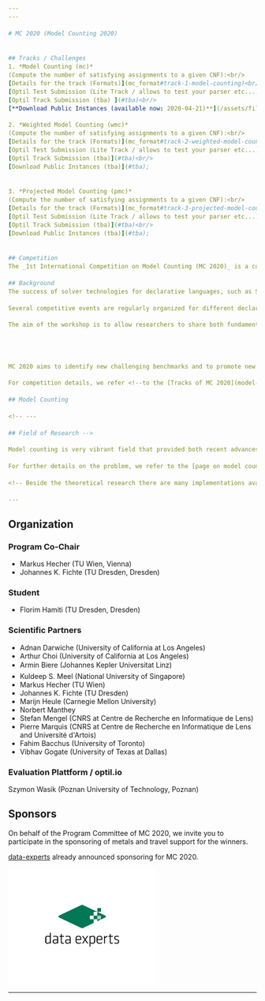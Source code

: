 ```yaml
---
---

# MC 2020 (Model Counting 2020)


## Tracks / Challenges
1. *Model Counting (mc)*
(Compute the number of satisfying assignments to a given CNF):<br/>
[Details for the track (Formats)](mc_format#track-1-model-counting)<br/>
[Optil Test Submission (Lite Track / allows to test your parser etc...)](https://www.optil.io/optilion/problem/3183)<br/>
[Optil Track Submission (tba) ](#tba)<br/>
[**Download Public Instances (available now: 2020-04-21)**](/assets/files/2020/mcc2020_track1-mc_public.tar);

2. *Weighted Model Counting (wmc)*
(Compute the number of satisfying assignments to a given CNF):<br/>
[Details for the track (Formats)](mc_format#track-2-weighted-model-counting)<br/>
[Optil Test Submission (Lite Track / allows to test your parser etc...)](https://www.optil.io/optilion/problem/3184)<br/>
[Optil Track Submission (tba)](#tba)<br/>
[Download Public Instances (tba)](#tba);


3. *Projected Model Counting (pmc)*
(Compute the number of satisfying assignments to a given CNF):<br/>
[Details for the track (Formats)](mc_format#track-3-projected-model-counting)<br/>
[Optil Test Submission (Lite Track / allows to test your parser etc...)](https://www.optil.io/optilion/problem/3185)<br/>
[Optil Track Submission (tba)](#tba)<br/>
[Download Public Instances (tba)](#tba);


## Competition
The _1st International Competition on Model Counting (MC 2020)_ is a competition to deepen the relationship between latest theoretical and practical development on the various model counting problems and their practical applications. It targets the problem of counting the number of models of a Boolean formula. 

## Background
The success of solver technologies for declarative languages, such as SAT, in the last two decades is mainly due to both the availability of numerous efficient solver implementations and to the growing number of problems that can efficiently be solved through the declarative approach. Designing efficient solvers requires both understanding of the fundamental algorithms underlying the solvers, as well as in-depth insights into how to implement the algorithms for obtaining efficient and robust solvers.

Several competitive events are regularly organized for different declarative solving paradignms, including SAT competitions QBF evaluations, MaxSAT evaluations, SMT, ASP and CP competitions, etc., to evaluate available solvers on a wide range of problems. The winners of such events set regularly new standards in the area. If the systems themselves are widely spread, many details on their design or in their implementation can only be found in the source code of the systems.

The aim of the workshop is to allow researchers to share both fundamental theoretical insights into practical solvers, as well as new implementation-level insights and 'gory' technical details about their systems that may at times be difficult to publish in the main conferences on the declarative solving paradigms.




MC 2020 aims to identify new challenging benchmarks and to promote new solvers for the problem as well as to compare them with state-of-the-art solvers. The MC 2020 follows a direction in the community of constraint solving, where already many competitions have been organized such as on [ASP](https://sites.google.com/view/aspcomp2019/) (7 editions), [CSP](http://xcsp.org/competition) (19 editions), [SAT](http://sat-race-2019.ciirc.cvut.cz/) (19 editions), [SMT](https://smt-comp.github.io/2019/) (14 editions), [MaxSAT](https://maxsat-evaluations.github.io/2019/) Evaluation (13 editions), [QBF](http://www.qbflib.org/) (8 editions).

For competition details, we refer <!--to the [Tracks of MC 2020](model-counting-competition.md) and--> to the [Submission Information](mc_submission).

## Model Counting

<!-- ---

## Field of Research -->

Model counting is very vibrant field that provided both recent advances in theory as well as in practical solving including various applications. State-of-the-art SAT or WMC (weighted model counting) search engines so far rely on standard techniques from SAT-based solving, knowledge compilation, or approximate solving by means of sampling using SAT solvers. There have been also successful implementations for parallel and distributed computation as well as massively parallel computation approaches. 

For further details on the problem, we refer to the [page on model counting](about).

<!-- Beside the theoretical research there are many implementations available, just to name some state of the art solvers, c2d, d4, DSHARP, miniC2D, cnf2eadt, bdd_minisat_all, and sdd (based on knowledge compilation techniques); ApproxMC4, and sts (based on approximate counting or sampling); Cache, sharpCDCL4, and sharpSAT (CDCL-based solvers using component caching); gpusat, countAntom, and dCountAntom) (parallel or distributed solvers). There are also preprocessors available B+E and pmc. Many solvers are highly competitive and solve various instances. However, there has still not been a competition on the topics related to model counting.  -->

---
```



<!-- # Sponsors -->



<!-- # Previous Work

Previous simulations included works on the [Turing](https://www.cs.uni-potsdam.de/bs/research/labs.html#turing) and [Zuse](https://www.cs.uni-potsdam.de/bs/research/labsZuse.html) Cluster at University of Potsdam for various projects. As well as various clusters at TU Wien, more detailed, [Behemoth](https://www.ac.tuwien.ac.at/students/), Cobra, which Markus and I helped to congure for operations, and Lion used for the ASP'14 Competition at FLoC Clusters. In addition, we contributed to [benchmark-tools](https://github.com/potassco/benchmark-tool), which allow reproducibility of benchmarks under various cluster schedulers. Finally, Markus Hecher and I were organizers of the 4th Parameterized Algorithms and Computational Experiments Challenge (PACE 2019).

--- -->

## Organization

### Program Co-Chair
* Markus Hecher (TU Wien, Vienna)
* Johannes K. Fichte (TU Dresden, Dresden)

### Student
* Florim Hamiti (TU Dresden, Dresden)

### Scientific Partners
* Adnan Darwiche (University of California at Los Angeles)
* Arthur Choi (University of California at Los Angeles)
* Armin Biere (Johannes Kepler Universitat Linz)
* Kuldeep S. Meel (National University of Singapore)
* Markus Hecher (TU Wien)
* Johannes K. Fichte (TU Dresden)
* Marijn Heule (Carnegie Mellon University)
* Norbert Manthey
* Stefan Mengel (CNRS at Centre de Recherche en Informatique de Lens)
* Pierre Marquis (CNRS at Centre de Recherche en Informatique de Lens and Université d'Artois)
* Fahim Bacchus (University of Toronto)
* Vibhav Gogate (University of Texas at Dallas)

### Evaluation Plattform / optil.io
Szymon Wasik (Poznan University of Technology, Poznan)

## Sponsors


On behalf of the Program Committee of MC 2020, we invite you to participate in the sponsoring of metals and travel support for the winners.


[data-experts](https://data-experts.de) already announced sponsoring for MC 2020.

<img src="../assets/images/data-experts-logo.png" alt="data-experts" style="width: 300px;"/>

---
